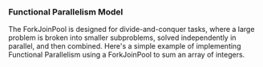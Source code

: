 ### Functional Parallelism Model
The ForkJoinPool is designed for divide-and-conquer tasks, where a large problem is broken into smaller subproblems, solved independently in parallel, and then combined. 
Here's a simple example of implementing Functional Parallelism using a ForkJoinPool to sum an array of integers.

